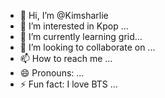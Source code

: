 - 👋 Hi, I’m @Kimsharlie
- 👀 I’m interested in Kpop ...
- 🌱 I’m currently learning grid...
- 💞️ I’m looking to collaborate on ...
- 📫 How to reach me ...
- 😄 Pronouns: ...
- ⚡ Fun fact: I love BTS ...

<!---
Kimsharlie/Kimsharlie is a ✨ special ✨ repository because its `README.md` (this file) appears on your GitHub profile.
You can click the Preview link to take a look at your changes.
--->
